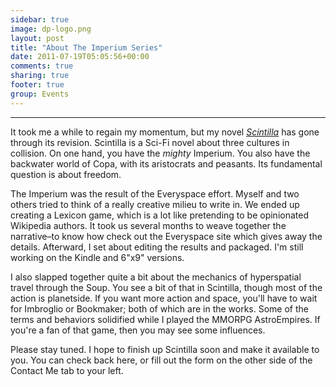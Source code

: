 ```yaml
---
sidebar: true
image: dp-logo.png
layout: post
title: "About The Imperium Series"
date: 2011-07-19T05:05:56+00:00
comments: true
sharing: true
footer: true
group: Events
---
```


****
<a name='teaser'></a>
It took me a while to regain my momentum, but my novel *[Scintilla](http://dausha.net/Books/Scintilla)* has gone through its revision. Scintilla is a Sci-Fi novel about three cultures in collision. On one hand, you have the *mighty* Imperium. You also have the backwater world of Copa, with its aristocrats and peasants. Its fundamental question is about freedom.

<a name='body'></a>The Imperium was the result of the Everyspace effort. Myself and two others tried to think of a really creative milieu to write in. We ended up creating a Lexicon game, which is a lot like pretending to be opinionated Wikipedia authors. It took us several months to weave together the narrative&ndash;to know how check out the Everyspace site which gives away the details. Afterward, I set about editing the results and packaged. I'm still working on the Kindle and 6"x9" versions.

I also slapped together quite a bit about the mechanics of hyperspatial travel through the Soup. You see a bit of that in Scintilla, though most of the action is planetside. If you want more action and space, you'll have to wait for Imbroglio or Bookmaker; both of which are in the works. Some of the terms and behaviors solidified while I played the MMORPG AstroEmpires. If you're a fan of that game, then you may see some influences.

Please stay tuned. I hope to finish up Scintilla soon and make it available to you. You can check back here, or fill out the form on the other side of the Contact Me tab to your left.

 
